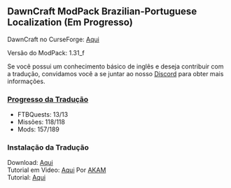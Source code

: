 ## DawnCraft ModPack Brazilian-Portuguese Localization (Em Progresso)

DawnCraft no CurseForge: [Aqui](https://www.curseforge.com/minecraft/modpacks/dawn-craft "DawnCraft - An Adventure RPG Modpack")

Versão do ModPack: 1.31_f

Se você possui um conhecimento básico de inglês e deseja contribuir com a tradução, convidamos você a se juntar ao nosso [Discord](https://discord.gg/QQxckfPWvz "DawnCraft - Tradução pt_br") para obter mais informações.

### [Progresso da Tradução](https://github.com/GMalvestiti/dawncraft_lang_pt_br/wiki/Progresso)
 - FTBQuests: 13/13
 - Missões: 118/118
 - Mods: 157/189

### Instalação da Tradução

Download: [Aqui](https://github.com/GMalvestiti/dawncraft_lang_pt_br/archive/refs/heads/main.zip)<br>
Tutorial em Video: [Aqui](https://youtu.be/nwmmuDU5ud8) Por [AKAM](https://www.akamgaming.com.br/)<br>
Tutorial: [Aqui](https://discord.com/channels/1093965596384833657/1118309439989104721 "Tutorial")
